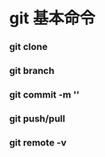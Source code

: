 # git 基本命令

### git clone

### git branch


### git commit -m ''

### git push/pull

### git remote -v
